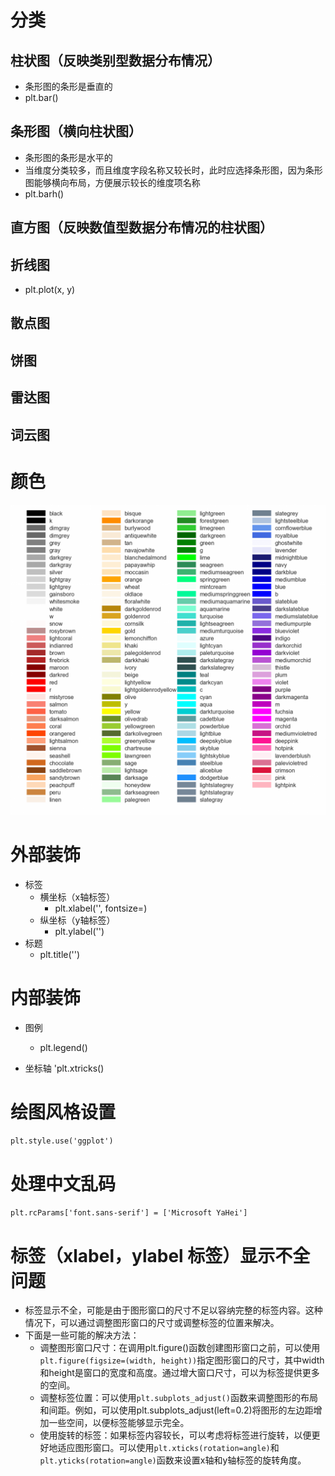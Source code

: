 # 分类

## 柱状图（反映类别型数据分布情况）
- 条形图的条形是垂直的
- plt.bar()

## 条形图（横向柱状图）
- 条形图的条形是水平的
- 当维度分类较多，而且维度字段名称又较长时，此时应选择条形图，因为条形图能够横向布局，方便展示较长的维度项名称
- plt.barh()

## 直方图（反映数值型数据分布情况的柱状图）

## 折线图
- plt.plot(x, y)
## 散点图

## 饼图

## 雷达图

## 词云图





# 颜色

![](./pic/p6.png)


# 外部装饰
- 标签
	- 横坐标（x轴标签）
		- plt.xlabel('', fontsize=)
	- 纵坐标（y轴标签）
		- plt.ylabel('')
- 标题
	- plt.title('')


# 内部装饰
- 图例
	- plt.legend()

- 坐标轴
	'plt.xtricks()


# 绘图风格设置
 `plt.style.use('ggplot')`

# 处理中文乱码
`plt.rcParams['font.sans-serif'] = ['Microsoft YaHei']`


# 标签（xlabel，ylabel 标签）显示不全问题
- 标签显示不全，可能是由于图形窗口的尺寸不足以容纳完整的标签内容。这种情况下，可以通过调整图形窗口的尺寸或调整标签的位置来解决。
- 下面是一些可能的解决方法：
	- 调整图形窗口尺寸：在调用plt.figure()函数创建图形窗口之前，可以使用`plt.figure(figsize=(width, height))`指定图形窗口的尺寸，其中width和height是窗口的宽度和高度。通过增大窗口尺寸，可以为标签提供更多的空间。
	- 调整标签位置：可以使用`plt.subplots_adjust()`函数来调整图形的布局和间距。例如，可以使用plt.subplots_adjust(left=0.2)将图形的左边距增加一些空间，以便标签能够显示完全。
	- 使用旋转的标签：如果标签内容较长，可以考虑将标签进行旋转，以便更好地适应图形窗口。可以使用`plt.xticks(rotation=angle)`和`plt.yticks(rotation=angle)`函数来设置x轴和y轴标签的旋转角度。